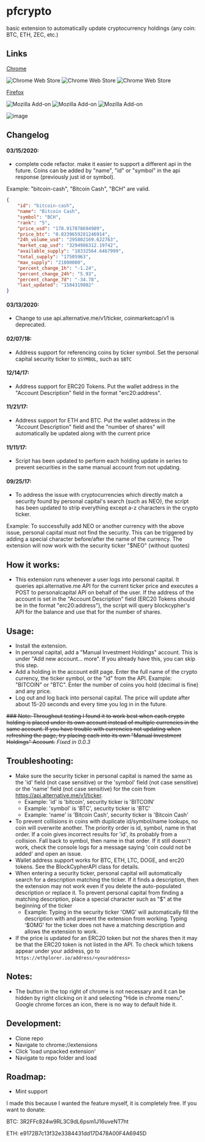 # pfcrypto
basic extension to automatically update cryptocurrency holdings (any coin: BTC, ETH, ZEC, etc.)

## Links

[Chrome](https://chrome.google.com/webstore/detail/pfcrypto/ceepigemlmlbphjhffddplfecgedhoeb)

![Chrome Web Store](https://img.shields.io/chrome-web-store/users/ceepigemlmlbphjhffddplfecgedhoeb?style=flat-square)
![Chrome Web Store](https://img.shields.io/chrome-web-store/rating/ceepigemlmlbphjhffddplfecgedhoeb?style=flat-square)
![Chrome Web Store](https://img.shields.io/chrome-web-store/v/ceepigemlmlbphjhffddplfecgedhoeb?style=flat-square)

[Firefox](https://addons.mozilla.org/en-US/firefox/addon/_pfcrypto/)

![Mozilla Add-on](https://img.shields.io/amo/users/_pfcrypto?style=flat-square)
![Mozilla Add-on](https://img.shields.io/amo/rating/_pfcrypto?style=flat-square)
![Mozilla Add-on](https://img.shields.io/amo/v/_pfcrypto?style=flat-square)

![image](https://user-images.githubusercontent.com/8977050/33094770-41b65094-cecf-11e7-890f-79ec052487e3.png)

## Changelog

#### 03/15/2020:

* complete code refactor. make it easier to support a different api in the future. Coins can be added by "name", "id" or "symbol" in the api response (previously just id or symbol).

Example: "bitcoin-cash", "Bitcoin Cash", "BCH" are valid.

```json
{
    "id": "bitcoin-cash",
    "name": "Bitcoin Cash",
    "symbol": "BCH",
    "rank": "5",
    "price_usd": "178.917078694989",
    "price_btc": "0.0339659281246914",
    "24h_volume_usd": "295802169.622763",
    "market_cap_usd": "3294986312.19742",
    "available_supply": "18332564.6467999",
    "total_supply": "17505963",
    "max_supply": "21000000",
    "percent_change_1h": "-1.24",
    "percent_change_24h": "5.93",
    "percent_change_7d": "-34.78",
    "last_updated": "1584319802"
}
```

#### 03/13/2020:

* Change to use api.alternative.me/v1/ticker, coinmarketcap/v1 is deprecated.

#### 02/07/18:

* Address support for referencing coins by ticker symbol. Set the personal capital security ticker to `$SYMBOL`, such as `$BTC`

#### 12/14/17:

* Address support for ERC20 Tokens. Put the wallet address in the "Account Description" field in the format "erc20:address".

#### 11/21/17:

* Address support for ETH and BTC. Put the wallet address in the "Account Description" field and the "number of shares" will automatically be updated along with the current price

#### 11/11/17:
* Script has been updated to perform each holding update in series to prevent securities in the same manual account from not updating.

#### 09/25/17:

* To address the issue with cryptocurrencies which directly match a security found by personal capital's search (such as NEO), the script has been updated to strip everything except a-z characters in the crypto ticker.

Example: To successfully add NEO or another currency with the above issue, personal capital must not find the security. This can be triggered by adding a special character before/after the name of the currency. The extension will now work with the security ticker "$NEO" (without quotes)

## How it works:

* This extension runs whenever a user logs into personal capital. It queries api.alternative.me API for the current ticker price and executes a POST to personalcapital API on behalf of the user. If the address of the account is set in the "Account Description" field (ERC20 Tokens should be in the format "erc20:address"), the script will query blockcypher's API for the balance and use that for the number of shares.

## Usage:

* Install the extension.
* In personal capital, add a "Manual Investment Holdings" account. This is under "Add new account... more". If you already have this, you can skip this step.
* Add a holding in the account edit page. Enter the full name of the crypto currency, the ticker symbol, or the "id" from the API. Example: "BITCOIN" or "BTC". Enter the number of coins you hold (decimal is fine) and any price.
* Log out and log back into personal capital. The price will update after about 15-20 seconds and every time you log in in the future.

~~### Note: Throughout testing I found it to work best when each crypto holding is placed under its own account instead of multiple currencies in the same account. If you have trouble with currencies not updating when refreshing the page, try placing each into its own "Manual Investment Holdings" Account.~~ *Fixed in 0.0.3*

## Troubleshooting:
* Make sure the security ticker in personal capital is named the same as the 'id' field (not case sensitive) or the 'symbol' field (not case sensitive) or the 'name' field (not case sensitive) for the coin from https://api.alternative.me/v1/ticker.
  - Example: 'id' is 'bitcoin', security ticker is 'BITCOIN'
  - Example: 'symbol' is 'BTC', security ticker is 'BTC'
  - Example: 'name' is 'Bitcoin Cash', security ticker is 'Bitcoin Cash'
* To prevent collisions in coins with duplicate id/symbol/name lookups, no coin will overwrite another. The priority order is id, symbol, name in that order. If a coin gives incorrect results for 'id', its probably from a collision. Fall back to symbol, then name in that order. If it still doesn't work, check the console logs for a message saying 'coin could not be added' and open an issue.
* Wallet address support works for BTC, ETH, LTC, DOGE, and erc20 tokens. See the BlockCypherAPI class for details.
* When entering a security ticker, personal capital will automatically search for a description matching the ticker. If it finds a description, then the extension may not work even if you delete the auto-populated description or replace it. To prevent personal capital from finding a matching description, place a special character such as "$" at the beginning of the ticker
  - Example: Typing in the security ticker 'OMG' will automatically fill the description with and prevent the extension from working. Typing '$OMG' for the ticker does not have a matching description and allows the extension to work.
* If the price is updated for an ERC20 token but not the shares then it may be that the ERC20 token is not listed in the API. To check which tokens appear under your address, go to `https://ethplorer.io/address/<youraddress>`

## Notes:

* The button in the top right of chrome is not necessary and it can be hidden by right clicking on it and selecting "Hide in chrome menu". Google chrome forces an icon, there is no way to default hide it.

## Development:

* Clone repo
* Navigate to chrome://extensions
* Click 'load unpacked extension'
* Navigate to repo folder and load

## Roadmap:

* Mint support

I made this because I wanted the feature myself, it is completely free. If you want to donate:

BTC: 3R2FFc824w9RL3C9dL6psm1J16uveNT7ht

ETH: e9172B7c13f32e3384431dd17D478A00F4A6945D
